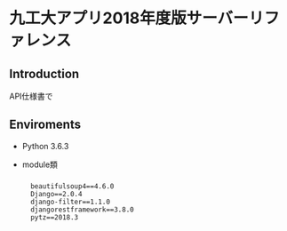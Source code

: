 # 九工大アプリ2018年度版サーバーリファレンス

## Introduction  
API仕様書で

## Enviroments 
- Python 3.6.3


- module類
    ###
        beautifulsoup4==4.6.0
        Django==2.0.4
        django-filter==1.1.0
        djangorestframework==3.8.0
        pytz==2018.3

